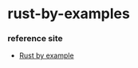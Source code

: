 # rust-by-examples

### reference site
- [Rust by example](https://hanbum.gitbooks.io/rustbyexample/content/ "")  
